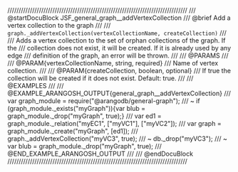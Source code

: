 ////////////////////////////////////////////////////////////////////////////////
/// @startDocuBlock JSF_general_graph__addVertexCollection
/// @brief Add a vertex collection to the graph
///
/// `graph._addVertexCollection(vertexCollectionName, createCollection)`
///
/// Adds a vertex collection to the set of orphan collections of the graph. If the
/// collection does not exist, it will be created. If it is already used by any edge
/// definition of the graph, an error will be thrown.
///
/// @PARAMS
///
/// @PARAM{vertexCollectionName, string, required}
/// Name of vertex collection.
///
/// @PARAM{createCollection, boolean, optional}
/// If true the collection will be created if it does not exist. Default: true.
///
/// @EXAMPLES
///
/// @EXAMPLE_ARANGOSH_OUTPUT{general_graph__addVertexCollection}
///   var graph_module = require("@arangodb/general-graph");
/// ~ if (graph_module._exists("myGraph")){var blub = graph_module._drop("myGraph", true);}
///   var ed1 = graph_module._relation("myEC1", ["myVC1"], ["myVC2"]);
///   var graph = graph_module._create("myGraph", [ed1]);
///   graph._addVertexCollection("myVC3", true);
/// ~ db._drop("myVC3");
/// ~ var blub = graph_module._drop("myGraph", true);
/// @END_EXAMPLE_ARANGOSH_OUTPUT
///
/// @endDocuBlock
////////////////////////////////////////////////////////////////////////////////